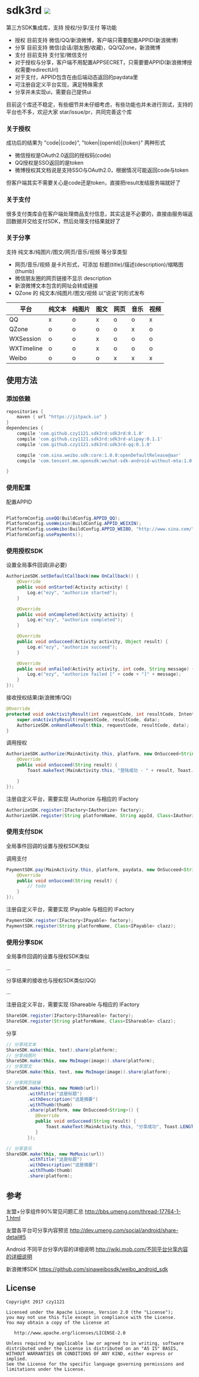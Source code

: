# sdk3rd [![](https://jitpack.io/v/czy1121/sdk3rd.svg)](https://jitpack.io/#czy1121/sdk3rd)

第三方SDK集成库，支持 授权/分享/支付 等功能

- 授权 目前支持 微信/QQ/新浪微博，客户端只需要配置APPID(新浪微博)
- 分享 目前支持 微信(会话/朋友圈/收藏)，QQ/QZone，新浪微博
- 支付 目前支持 支付宝/微信支付
- 对于授权与分享，客户端不用配置APPSECRET，只需要要APPID(新浪微博授权需要redirectUrl)
- 对于支付，APPID包含在由后端动态返回的paydata里
- 可注册自定义平台实现，满足特殊需求
- 分享并未实现ui，需要自己提供ui


目前这个库还不稳定，有些细节并未仔细考虑，有些功能也并未进行测试，支持的平台也不多，欢迎大家 star/issue/pr，共同完善这个库

### 关于授权

成功后的结果为 "code|{code}", "token|{openId}|{token}" 两种形式

- 微信授权是OAuth2.0返回的授权码(code)
- QQ授权是SSO返回的是token
- 微博授权其文档说是支持SSO与OAuth2.0，根据情况可能返回code与token

但客户端其实不需要关心是code还是token，直接把result发结服务端就好了


### 关于支付

很多支付类库会在客户端处理商品支付信息，其实这是不必要的，直接由服务端返回数据并交给支付SDK，然后处理支付结果就好了


### 关于分享

支持 纯文本/纯图片/图文/网页/音乐/视频 等分享类型

- 网页/音乐/视频 是卡片形式，可添加 标题(title)/描述(description)/缩略图(thumb)
- 微信朋友圈的网页链接不显示 description
- 新浪微博文本包含的网址会转成链接
- QZone 的 纯文本/纯图片/图文/视频 以“说说”的形式发布

|平台|纯文本|纯图片|图文|网页|音乐|视频|
|---|---|---|---|---|---|---|
|QQ|x|o|x|o|o|x|
|QZone|o|o|o|o|x|o|
|WXSession|o|o|x|o|o|o|
|WXTimeline|o|o|x|o|o|o|
|Weibo|o|o|o|x|x|x|



## 使用方法


### 添加依赖


``` groovy
repositories {
    maven { url "https://jitpack.io" }
}
dependencies {
    compile 'com.github.czy1121.sdk3rd:sdk3rd:0.1.0'
    compile 'com.github.czy1121.sdk3rd:sdk3rd-alipay:0.1.1'
    compile 'com.github.czy1121.sdk3rd:sdk3rd-qq:0.1.0'

    compile 'com.sina.weibo.sdk:core:1.0.0:openDefaultRelease@aar'
    compile 'com.tencent.mm.opensdk:wechat-sdk-android-without-mta:1.0.2'

}
```

### 使用配置

配置APPID

``` java

PlatformConfig.useQQ(BuildConfig.APPID_QQ);
PlatformConfig.useWeixin(BuildConfig.APPID_WEIXIN);
PlatformConfig.useWeibo(BuildConfig.APPID_WEIBO, "http://www.sina.com/");
PlatformConfig.usePayments();

```


### 使用授权SDK

设置全局事件回调(非必要)


``` java
AuthorizeSDK.setDefaultCallback(new OnCallback() {
    @Override
    public void onStarted(Activity activity) {
        Log.e("ezy", "authorize started");
    }

    @Override
    public void onCompleted(Activity activity) {
        Log.e("ezy", "authorize completed");
    }

    @Override
    public void onSucceed(Activity activity, Object result) {
        Log.e("ezy", "authorize succeed");
    }

    @Override
    public void onFailed(Activity activity, int code, String message) {
        Log.e("ezy", "authorize failed [" + code + "]" + message);
    }
});

```

接收授权结果(新浪微博/QQ)

``` java
@Override
protected void onActivityResult(int requestCode, int resultCode, Intent data) {
    super.onActivityResult(requestCode, resultCode, data);
    AuthorizeSDK.onHandleResult(this, requestCode, resultCode, data);
}
```

调用授权

``` java
AuthorizeSDK.authorize(MainActivity.this, platform, new OnSucceed<String>() {
    @Override
    public void onSucceed(String result) {
        Toast.makeText(MainActivity.this, "登陆成功 - " + result, Toast.LENGTH_LONG).show();

    }
});
```

注册自定义平台，需要实现 IAuthorize 与相应的 IFactory

``` java
AuthorizeSDK.register(IFactory<IAuthorize> factory);
AuthorizeSDK.register(String platformName, String appId, Class<IAuthorize> clazz);
```


### 使用支付SDK

全局事件回调的设置与授权SDK类似


调用支付

``` java
PaymentSDK.pay(MainActivity.this, platform, paydata, new OnSucceed<String>() {
    @Override
    public void onSucceed(String result) {
        // todo
    }
});
```

注册自定义平台，需要实现 IPayable 与相应的 IFactory

``` java
PaymentSDK.register(IFactory<IPayable> factory);
PaymentSDK.register(String platformName, Class<IPayable> clazz);
```


### 使用分享SDK

全局事件回调的设置与授权SDK类似

...

分享结果的接收也与授权SDK类似(QQ)

...

注册自定义平台，需要实现 IShareable 与相应的 IFactory

``` java
ShareSDK.register(IFactory<IShareable> factory);
ShareSDK.register(String platformName, Class<IShareable> clazz);
```

分享


``` java
// 分享纯文本
ShareSDK.make(this, text).share(platform);
// 分享纯图片
ShareSDK.make(this, new MoImage(image)).share(platform);
// 分享图文
ShareSDK.make(this, text, new MoImage(image)).share(platform);

// 分享网页链接
ShareSDK.make(this, new MoWeb(url))
        .withTitle("这是标题")
        .withDescription("这是摘要")
        .withThumb(thumb)
        .share(platform, new OnSucceed<String>() {
           @Override
           public void onSucceed(String result) {
               Toast.makeText(MainActivity.this, "分享成功", Toast.LENGTH_LONG).show();
           }
        });

// 分享音乐
ShareSDK.make(this, new MoMusic(url))
        .withTitle("这是标题")
        .withDescription("这是摘要")
        .withThumb(thumb)
        .share(platform);
```



## 参考

友盟+分享组件90%常见问题汇总
http://bbs.umeng.com/thread-17764-1-1.html

友盟各平台可分享内容预览
http://dev.umeng.com/social/android/share-detail#5

Android 不同平台分享内容的详细说明
http://wiki.mob.com/不同平台分享内容的详细说明

新浪微博SDK
https://github.com/sinaweibosdk/weibo_android_sdk

## License

```
Copyright 2017 czy1121

Licensed under the Apache License, Version 2.0 (the "License");
you may not use this file except in compliance with the License.
You may obtain a copy of the License at

   http://www.apache.org/licenses/LICENSE-2.0

Unless required by applicable law or agreed to in writing, software
distributed under the License is distributed on an "AS IS" BASIS,
WITHOUT WARRANTIES OR CONDITIONS OF ANY KIND, either express or implied.
See the License for the specific language governing permissions and
limitations under the License.
```
